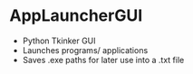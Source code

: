 # AppLauncherGUI
- Python Tkinker GUI
- Launches programs/ applications
- Saves .exe paths for later use into a .txt file
